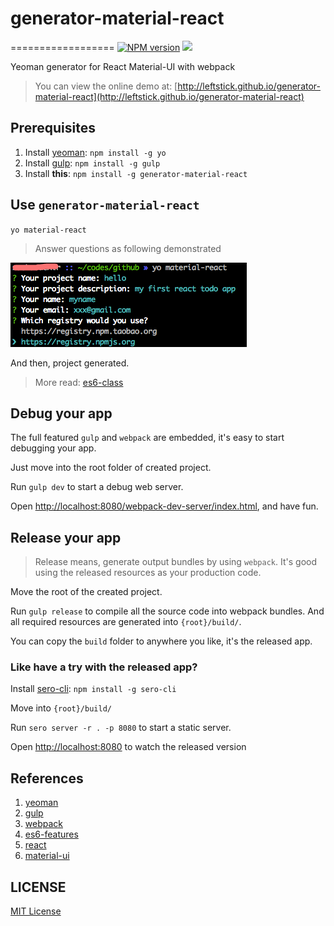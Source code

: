 # generator-material-react
==================
[![NPM version][npm-image]][npm-url]
![][david-url]

Yeoman generator for React Material-UI with webpack

> You can view the online demo at: [http://leftstick.github.io/generator-material-react](http://leftstick.github.io/generator-material-react)

## Prerequisites ##

1. Install [yeoman](http://yeoman.io/): `npm install -g yo`
2. Install [gulp](http://gulpjs.com/): `npm install -g gulp`
3. Install __this__: `npm install -g generator-material-react`

## Use `generator-material-react` ##

`yo material-react`

> Answer questions as following demonstrated

![](https://raw.githubusercontent.com/leftstick/generator-material-react/master/docs/img/questions.png)

And then, project generated.

> More read: [es6-class](http://facebook.github.io/react/docs/reusable-components.html#es6-classes)

## Debug your app ##

The full featured `gulp` and `webpack` are embedded, it's easy to start debugging your app.

Just move into the root folder of created project.

Run `gulp dev` to start a debug web server.

Open [http://localhost:8080/webpack-dev-server/index.html](http://localhost:8080/webpack-dev-server/index.html), and have fun.


## Release your app ##

> Release means, generate output bundles by using `webpack`. It's good using the released resources as your production code.

Move the root of the created project.

Run `gulp release` to compile all the source code into webpack bundles. And all required resources are generated into `{root}/build/`.

You can copy the `build` folder to anywhere you like, it's the released app.

### Like have a try with the released app? ###

Install [sero-cli](https://github.com/leftstick/Sero-cli): `npm install -g sero-cli`

Move into `{root}/build/`

Run `sero server -r . -p 8080` to start a static server.

Open [http://localhost:8080](http://localhost:8080) to watch the released version


## References ##

1. [yeoman](http://yeoman.io/)
2. [gulp](http://gulpjs.com/)
3. [webpack](http://webpack.github.io/)
4. [es6-features](https://github.com/lukehoban/es6features)
5. [react](http://facebook.github.io/react/)
6. [material-ui](http://material-ui.com)


## LICENSE ##

[MIT License](https://raw.githubusercontent.com/leftstick/generator-material-react/master/LICENSE)


[npm-url]: https://npmjs.org/package/generator-material-react
[npm-image]: https://badge.fury.io/js/generator-material-react.png
[david-url]: https://david-dm.org/leftstick/generator-material-react.png
